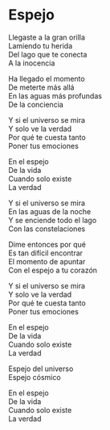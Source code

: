 # Espejo  

Llegaste a la gran orilla  
Lamiendo tu herida  
Del lago que te conecta  
A la inocencia  

Ha llegado el momento  
De meterte más allá  
En las aguas más profundas  
De la conciencia  

Y si el universo se mira  
Y solo ve la verdad  
Por qué te cuesta tanto  
Poner tus emociones  

En el espejo  
De la vida  
Cuando solo existe  
La verdad  

Y si el universo se mira  
En las aguas de la noche  
Y se enciende todo el lago  
Con las constelaciones  

Dime entonces por qué  
Es tan difícil encontrar  
El momento de apuntar  
Con el espejo a tu corazón  

Y si el universo se mira  
Y solo ve la verdad  
Por qué te cuesta tanto  
Poner tus emociones  

En el espejo  
De la vida  
Cuando solo existe  
La verdad  

Espejo del universo  
Espejo cósmico  

En el espejo  
De la vida  
Cuando solo existe  
La verdad  
